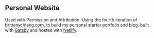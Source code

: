 ## Personal Website

Used with Permission and Attribution: Using the fourth iteration of <a href="https://brittanychiang.com" target="_blank">brittanychiang.com</a>, to build my personal starter portfolio and blog. built with <a href="https://www.gatsbyjs.org/" target="_blank">Gatsby</a> and hosted with <a href="https://www.netlify.com/" target="_blank">Netlify</a>.


